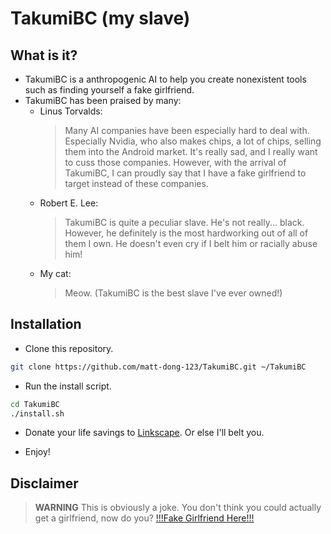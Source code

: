 # TakumiBC (my slave)

## What is it?

- TakumiBC is a anthropogenic AI to help you create nonexistent tools such as finding yourself a fake girlfriend.
- TakumiBC has been praised by many:
    - Linus Torvalds:
        > Many AI companies have been especially hard to deal with.
        > Especially Nvidia, who also makes chips, a lot of chips, selling them into the Android market.
        > It's really sad, and I really want to cuss those companies.
        > However, with the arrival of TakumiBC, I can proudly say that I have a fake girlfriend to target instead of these companies.
    - Robert E. Lee:
        > TakumiBC is quite a peculiar slave. He's not really... black.
        > However, he definitely is the most hardworking out of all of them I own.
        > He doesn't even cry if I belt him or racially abuse him!
    - My cat:
        > Meow.
        > (TakumiBC is the best slave I've ever owned!)

## Installation

- Clone this repository.

```sh
git clone https://github.com/matt-dong-123/TakumiBC.git ~/TakumiBC
```

- Run the install script.

```sh
cd TakumiBC
./install.sh
```

- Donate your life savings to [Linkscape](https://linkscape.app). Or else I'll belt you.

- Enjoy!

## Disclaimer
> **WARNING**
> This is obviously a joke.
> You don't think you could actually get a girlfriend, now do you?
> [!!!Fake Girlfriend Here!!!](https://github.com/LinkscapeOfficial/FakeGirlfriend)
